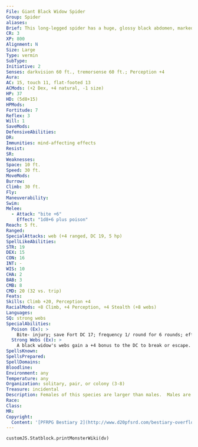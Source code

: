 ```yaml
---
File: Giant Black Widow Spider
Group: Spider
aliases: 
Brief: This long-legged spider has a huge, glossy black abdomen, marked on the underside with the shape of a crimson hourglass.
CR: 3
XP: 800
Alignment: N
Size: Large
Type: vermin
SubType: 
Initiative: 2
Senses: darkvision 60 ft., tremorsense 60 ft.; Perception +4
Aura: 
AC: 15, touch 11, flat-footed 13
ACMods: (+2 Dex, +4 natural, -1 size)
HP: 37
HD: (5d8+15)
HPMods: 
Fortitude: 7
Reflex: 3
Will: 1
SaveMods: 
DefensiveAbilities: 
DR: 
Immunities: mind-affecting effects
Resist: 
SR: 
Weaknesses: 
Space: 10 ft.
Speed: 30 ft.
MoveMods: 
Burrow: 
Climb: 30 ft.
Fly: 
Maneuverability: 
Swim: 
Melee: 
  - Attack: "bite +6"
    Effect: "1d8+6 plus poison"
Reach: 5 ft.
Ranged: 
SpecialAttacks: web (+4 ranged, DC 19, 5 hp)
SpellLikeAbilities: 
STR: 19
DEX: 15
CON: 16
INT: -
WIS: 10
CHA: 2
BAB: 3
CMB: 8
CMD: 20 (32 vs. trip)
Feats: 
Skills: Climb +20, Perception +4
RacialMods: +8 Climb, +4 Perception, +4 Stealth (+8 webs)
Languages: 
SQ: strong webs
SpecialAbilities:
  Poison (Ex): >
    Bite- injury; save Fort DC 17; frequency 1/ round for 6 rounds; effect 1d3 Con and staggered; cure 2 saves. Save DC is Con-based with a +2 racial bonus.
  Strong Webs (Ex): >
    A black widow's webs gain a +4 bonus to the DC to break or escape.
SpellsKnown: 
SpellsPrepared: 
SpellDomains: 
Bloodline: 
Environment: any
Temperature: any
Organization: solitary, pair, or colony (3-8)
Treasure: incidental
Description: Females of this species are larger than males.  Males are identical to the typical giant spider (Pathfinder RPG Bestiary 258).
Race: 
Class: 
MR: 
Copyright:
  Content: '[PFRPG Bestiary 2](http://www.d20pfsrd.com/bestiary-overflow/giant-black-widow-spider)'
---
```

```dataviewjs
customJS.Statblock.printMonsterWiki(dv)
```
